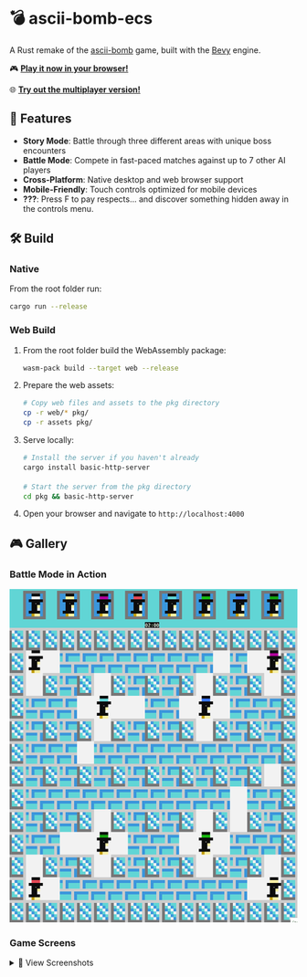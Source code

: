 # 💣 ascii-bomb-ecs

A Rust remake of the [ascii-bomb](https://github.com/aleksa2808/ascii-bomb) game, built with the [Bevy](https://github.com/bevyengine/bevy) engine.

🎮 **[Play it now in your browser!](https://aleksa2808.github.io/ascii-bomb-ecs/)**

🌐 **[Try out the multiplayer version!](https://github.com/aleksa2808/ascii-bomb-ecs-mp)**

## 🚀 Features

- **Story Mode**: Battle through three different areas with unique boss encounters
- **Battle Mode**: Compete in fast-paced matches against up to 7 other AI players
- **Cross-Platform**: Native desktop and web browser support
- **Mobile-Friendly**: Touch controls optimized for mobile devices
- **???**: Press F to pay respects... and discover something hidden away in the controls menu.

## 🛠️ Build

### Native

From the root folder run:

```bash
cargo run --release
```

### Web Build

1. From the root folder build the WebAssembly package:
   ```bash
   wasm-pack build --target web --release
   ```

2. Prepare the web assets:
   ```bash
   # Copy web files and assets to the pkg directory
   cp -r web/* pkg/
   cp -r assets pkg/
   ```

3. Serve locally:
   ```bash
   # Install the server if you haven't already
   cargo install basic-http-server
   
   # Start the server from the pkg directory
   cd pkg && basic-http-server
   ```

4. Open your browser and navigate to `http://localhost:4000`

## 🎮 Gallery

### Battle Mode in Action
![Battle mode showcase](doc/battle_mode.gif)

### Game Screens

<details>
<summary>📸 View Screenshots</summary>

#### Main Menu
![Main menu](doc/main_menu.png)

#### Story Mode
![Story mode gameplay](doc/story_mode1.png)

![Epic boss battle](doc/boss_room.png)

![Story progression](doc/story_mode2.png)

#### Battle Mode
![Battle mode action](doc/battle_mode1.png)

![Global leaderboard](doc/leaderboard.png)

![Intense battles](doc/battle_mode2.png)

#### Mobile Experience
![Mobile touch controls](doc/mobile.png)

</details>
